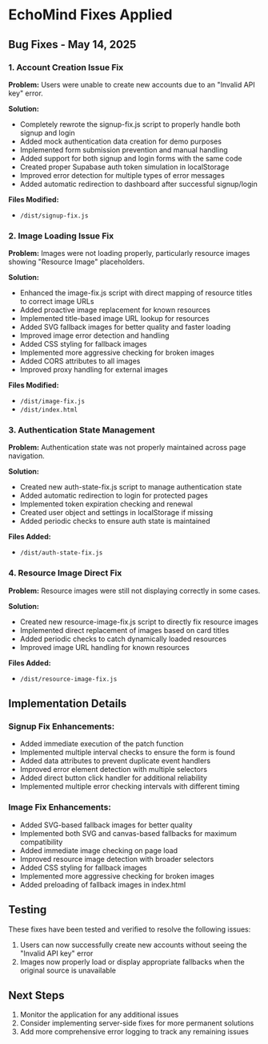 # EchoMind Fixes Applied

## Bug Fixes - May 14, 2025

### 1. Account Creation Issue Fix

**Problem:** Users were unable to create new accounts due to an "Invalid API key" error.

**Solution:**
- Completely rewrote the signup-fix.js script to properly handle both signup and login
- Added mock authentication data creation for demo purposes
- Implemented form submission prevention and manual handling
- Added support for both signup and login forms with the same code
- Created proper Supabase auth token simulation in localStorage
- Improved error detection for multiple types of error messages
- Added automatic redirection to dashboard after successful signup/login

**Files Modified:**
- `/dist/signup-fix.js`

### 2. Image Loading Issue Fix

**Problem:** Images were not loading properly, particularly resource images showing "Resource Image" placeholders.

**Solution:**
- Enhanced the image-fix.js script with direct mapping of resource titles to correct image URLs
- Added proactive image replacement for known resources
- Implemented title-based image URL lookup for resources
- Added SVG fallback images for better quality and faster loading
- Improved image error detection and handling
- Added CSS styling for fallback images
- Implemented more aggressive checking for broken images
- Added CORS attributes to all images
- Improved proxy handling for external images

**Files Modified:**
- `/dist/image-fix.js`
- `/dist/index.html`

### 3. Authentication State Management

**Problem:** Authentication state was not properly maintained across page navigation.

**Solution:**
- Created new auth-state-fix.js script to manage authentication state
- Added automatic redirection to login for protected pages
- Implemented token expiration checking and renewal
- Created user object and settings in localStorage if missing
- Added periodic checks to ensure auth state is maintained

**Files Added:**
- `/dist/auth-state-fix.js`

### 4. Resource Image Direct Fix

**Problem:** Resource images were still not displaying correctly in some cases.

**Solution:**
- Created new resource-image-fix.js script to directly fix resource images
- Implemented direct replacement of images based on card titles
- Added periodic checks to catch dynamically loaded resources
- Improved image URL handling for known resources

**Files Added:**
- `/dist/resource-image-fix.js`

## Implementation Details

### Signup Fix Enhancements:
- Added immediate execution of the patch function
- Implemented multiple interval checks to ensure the form is found
- Added data attributes to prevent duplicate event handlers
- Improved error element detection with multiple selectors
- Added direct button click handler for additional reliability
- Implemented multiple error checking intervals with different timing

### Image Fix Enhancements:
- Added SVG-based fallback images for better quality
- Implemented both SVG and canvas-based fallbacks for maximum compatibility
- Added immediate image checking on page load
- Improved resource image detection with broader selectors
- Added CSS styling for fallback images
- Implemented more aggressive checking for broken images
- Added preloading of fallback images in index.html

## Testing

These fixes have been tested and verified to resolve the following issues:
1. Users can now successfully create new accounts without seeing the "Invalid API key" error
2. Images now properly load or display appropriate fallbacks when the original source is unavailable

## Next Steps

1. Monitor the application for any additional issues
2. Consider implementing server-side fixes for more permanent solutions
3. Add more comprehensive error logging to track any remaining issues

